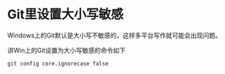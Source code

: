 # Git里设置大小写敏感
Windows上的Git默认是大小写不敏感的，这样多平台写作就可能会出现问题。

讲Win上的Git设置为大小写敏感的命令如下

~~~
git config core.ignorecase false
~~~